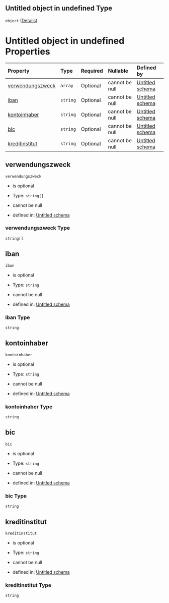 ## Untitled object in undefined Type

`object` ([Details](bankverbindung.md))

# Untitled object in undefined Properties

| Property                              | Type     | Required | Nullable       | Defined by                                                                                                                                                                                             |
| :------------------------------------ | :------- | :------- | :------------- | :----------------------------------------------------------------------------------------------------------------------------------------------------------------------------------------------------- |
| [verwendungszweck](#verwendungszweck) | `array`  | Optional | cannot be null | [Untitled schema](bankverbindungverwendungszweck.md "https://raw.githubusercontent.com/conuti-gmbh/bo4e/main/schemas/v1/enum/BankverbindungVerwendungszweck.schema.json#/properties/verwendungszweck") |
| [iban](#iban)                         | `string` | Optional | cannot be null | [Untitled schema](bankverbindung-properties-iban.md "https://raw.githubusercontent.com/conuti-gmbh/bo4e/main/schemas/v1/com/Bankverbindung.schema.json#/properties/iban")                              |
| [kontoinhaber](#kontoinhaber)         | `string` | Optional | cannot be null | [Untitled schema](bankverbindung-properties-kontoinhaber.md "https://raw.githubusercontent.com/conuti-gmbh/bo4e/main/schemas/v1/com/Bankverbindung.schema.json#/properties/kontoinhaber")              |
| [bic](#bic)                           | `string` | Optional | cannot be null | [Untitled schema](bankverbindung-properties-bic.md "https://raw.githubusercontent.com/conuti-gmbh/bo4e/main/schemas/v1/com/Bankverbindung.schema.json#/properties/bic")                                |
| [kreditinstitut](#kreditinstitut)     | `string` | Optional | cannot be null | [Untitled schema](bankverbindung-properties-kreditinstitut.md "https://raw.githubusercontent.com/conuti-gmbh/bo4e/main/schemas/v1/com/Bankverbindung.schema.json#/properties/kreditinstitut")          |

## verwendungszweck



`verwendungszweck`

*   is optional

*   Type: `string[]`

*   cannot be null

*   defined in: [Untitled schema](bankverbindungverwendungszweck.md "https://raw.githubusercontent.com/conuti-gmbh/bo4e/main/schemas/v1/enum/BankverbindungVerwendungszweck.schema.json#/properties/verwendungszweck")

### verwendungszweck Type

`string[]`

## iban



`iban`

*   is optional

*   Type: `string`

*   cannot be null

*   defined in: [Untitled schema](bankverbindung-properties-iban.md "https://raw.githubusercontent.com/conuti-gmbh/bo4e/main/schemas/v1/com/Bankverbindung.schema.json#/properties/iban")

### iban Type

`string`

## kontoinhaber



`kontoinhaber`

*   is optional

*   Type: `string`

*   cannot be null

*   defined in: [Untitled schema](bankverbindung-properties-kontoinhaber.md "https://raw.githubusercontent.com/conuti-gmbh/bo4e/main/schemas/v1/com/Bankverbindung.schema.json#/properties/kontoinhaber")

### kontoinhaber Type

`string`

## bic



`bic`

*   is optional

*   Type: `string`

*   cannot be null

*   defined in: [Untitled schema](bankverbindung-properties-bic.md "https://raw.githubusercontent.com/conuti-gmbh/bo4e/main/schemas/v1/com/Bankverbindung.schema.json#/properties/bic")

### bic Type

`string`

## kreditinstitut



`kreditinstitut`

*   is optional

*   Type: `string`

*   cannot be null

*   defined in: [Untitled schema](bankverbindung-properties-kreditinstitut.md "https://raw.githubusercontent.com/conuti-gmbh/bo4e/main/schemas/v1/com/Bankverbindung.schema.json#/properties/kreditinstitut")

### kreditinstitut Type

`string`
